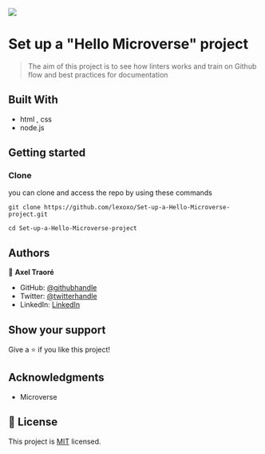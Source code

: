 ![](https://img.shields.io/badge/Microverse-blueviolet)

# Set up a "Hello Microverse" project

> The aim of this project is to see how linters works and train on Github flow and best practices for documentation

## Built With

- html , css
- node.js

## Getting started

### Clone
you can clone and access the repo by using these commands

`git clone https://github.com/lexoxo/Set-up-a-Hello-Microverse-project.git`

`cd Set-up-a-Hello-Microverse-project`
 

## Authors

👤 **Axel Traoré**

- GitHub: [@githubhandle](https://github.com/lexoxo)
- Twitter: [@twitterhandle](https://twitter.com/axel_traore)
- LinkedIn: [LinkedIn](https://linkedin.com/in/axel-traoré-06110577/)

## Show your support

Give a ⭐️ if you like this project!

## Acknowledgments

- Microverse

## 📝 License

This project is [MIT](./MIT.md) licensed.
